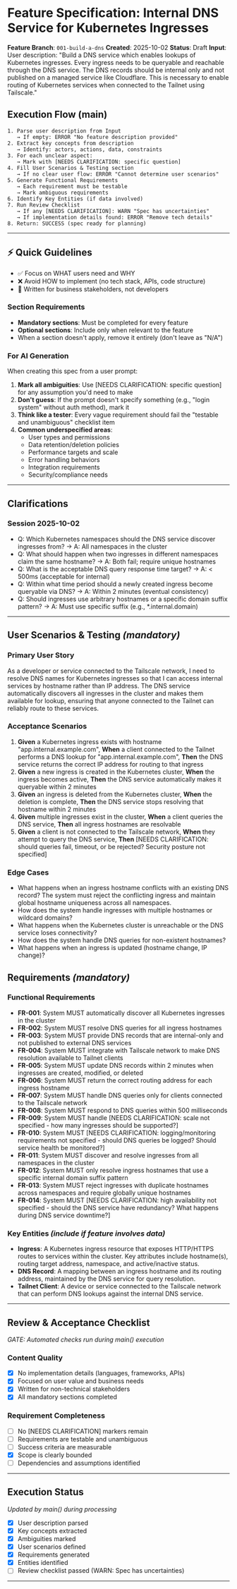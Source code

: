 # Feature Specification: Internal DNS Service for Kubernetes Ingresses

**Feature Branch**: `001-build-a-dns`
**Created**: 2025-10-02
**Status**: Draft
**Input**: User description: "Build a DNS service which enables lookups of Kubernetes ingresses. Every ingress needs to be queryable and reachable through the DNS service. The DNS records should be internal only and not published on a managed service like Cloudflare. This is necessary to enable routing of Kubernetes services when connected to the Tailnet using Tailscale."

## Execution Flow (main)
```
1. Parse user description from Input
   → If empty: ERROR "No feature description provided"
2. Extract key concepts from description
   → Identify: actors, actions, data, constraints
3. For each unclear aspect:
   → Mark with [NEEDS CLARIFICATION: specific question]
4. Fill User Scenarios & Testing section
   → If no clear user flow: ERROR "Cannot determine user scenarios"
5. Generate Functional Requirements
   → Each requirement must be testable
   → Mark ambiguous requirements
6. Identify Key Entities (if data involved)
7. Run Review Checklist
   → If any [NEEDS CLARIFICATION]: WARN "Spec has uncertainties"
   → If implementation details found: ERROR "Remove tech details"
8. Return: SUCCESS (spec ready for planning)
```

---

## ⚡ Quick Guidelines
- ✅ Focus on WHAT users need and WHY
- ❌ Avoid HOW to implement (no tech stack, APIs, code structure)
- 👥 Written for business stakeholders, not developers

### Section Requirements
- **Mandatory sections**: Must be completed for every feature
- **Optional sections**: Include only when relevant to the feature
- When a section doesn't apply, remove it entirely (don't leave as "N/A")

### For AI Generation
When creating this spec from a user prompt:
1. **Mark all ambiguities**: Use [NEEDS CLARIFICATION: specific question] for any assumption you'd need to make
2. **Don't guess**: If the prompt doesn't specify something (e.g., "login system" without auth method), mark it
3. **Think like a tester**: Every vague requirement should fail the "testable and unambiguous" checklist item
4. **Common underspecified areas**:
   - User types and permissions
   - Data retention/deletion policies
   - Performance targets and scale
   - Error handling behaviors
   - Integration requirements
   - Security/compliance needs

---

## Clarifications

### Session 2025-10-02
- Q: Which Kubernetes namespaces should the DNS service discover ingresses from? → A: All namespaces in the cluster
- Q: What should happen when two ingresses in different namespaces claim the same hostname? → A: Both fail; require unique hostnames
- Q: What is the acceptable DNS query response time target? → A: < 500ms (acceptable for internal)
- Q: Within what time period should a newly created ingress become queryable via DNS? → A: Within 2 minutes (eventual consistency)
- Q: Should ingresses use arbitrary hostnames or a specific domain suffix pattern? → A: Must use specific suffix (e.g., *.internal.domain)

---

## User Scenarios & Testing *(mandatory)*

### Primary User Story
As a developer or service connected to the Tailscale network, I need to resolve DNS names for Kubernetes ingresses so that I can access internal services by hostname rather than IP address. The DNS service automatically discovers all ingresses in the cluster and makes them available for lookup, ensuring that anyone connected to the Tailnet can reliably route to these services.

### Acceptance Scenarios
1. **Given** a Kubernetes ingress exists with hostname "app.internal.example.com", **When** a client connected to the Tailnet performs a DNS lookup for "app.internal.example.com", **Then** the DNS service returns the correct IP address for routing to that ingress
2. **Given** a new ingress is created in the Kubernetes cluster, **When** the ingress becomes active, **Then** the DNS service automatically makes it queryable within 2 minutes
3. **Given** an ingress is deleted from the Kubernetes cluster, **When** the deletion is complete, **Then** the DNS service stops resolving that hostname within 2 minutes
4. **Given** multiple ingresses exist in the cluster, **When** a client queries the DNS service, **Then** all ingress hostnames are resolvable
5. **Given** a client is not connected to the Tailscale network, **When** they attempt to query the DNS service, **Then** [NEEDS CLARIFICATION: should queries fail, timeout, or be rejected? Security posture not specified]

### Edge Cases
- What happens when an ingress hostname conflicts with an existing DNS record? The system must reject the conflicting ingress and maintain global hostname uniqueness across all namespaces.
- How does the system handle ingresses with multiple hostnames or wildcard domains?
- What happens when the Kubernetes cluster is unreachable or the DNS service loses connectivity?
- How does the system handle DNS queries for non-existent hostnames?
- What happens when an ingress is updated (hostname change, IP change)?

## Requirements *(mandatory)*

### Functional Requirements
- **FR-001**: System MUST automatically discover all Kubernetes ingresses in the cluster
- **FR-002**: System MUST resolve DNS queries for all ingress hostnames
- **FR-003**: System MUST provide DNS records that are internal-only and not published to external DNS services
- **FR-004**: System MUST integrate with Tailscale network to make DNS resolution available to Tailnet clients
- **FR-005**: System MUST update DNS records within 2 minutes when ingresses are created, modified, or deleted
- **FR-006**: System MUST return the correct routing address for each ingress hostname
- **FR-007**: System MUST handle DNS queries only for clients connected to the Tailscale network
- **FR-008**: System MUST respond to DNS queries within 500 milliseconds
- **FR-009**: System MUST handle [NEEDS CLARIFICATION: scale not specified - how many ingresses should be supported?]
- **FR-010**: System MUST [NEEDS CLARIFICATION: logging/monitoring requirements not specified - should DNS queries be logged? Should service health be monitored?]
- **FR-011**: System MUST discover and resolve ingresses from all namespaces in the cluster
- **FR-012**: System MUST only resolve ingress hostnames that use a specific internal domain suffix pattern
- **FR-013**: System MUST reject ingresses with duplicate hostnames across namespaces and require globally unique hostnames
- **FR-014**: System MUST [NEEDS CLARIFICATION: high availability not specified - should the DNS service have redundancy? What happens during DNS service downtime?]

### Key Entities *(include if feature involves data)*
- **Ingress**: A Kubernetes ingress resource that exposes HTTP/HTTPS routes to services within the cluster. Key attributes include hostname(s), routing target address, namespace, and active/inactive status.
- **DNS Record**: A mapping between an ingress hostname and its routing address, maintained by the DNS service for query resolution.
- **Tailnet Client**: A device or service connected to the Tailscale network that can perform DNS lookups against the internal DNS service.

---

## Review & Acceptance Checklist
*GATE: Automated checks run during main() execution*

### Content Quality
- [x] No implementation details (languages, frameworks, APIs)
- [x] Focused on user value and business needs
- [x] Written for non-technical stakeholders
- [x] All mandatory sections completed

### Requirement Completeness
- [ ] No [NEEDS CLARIFICATION] markers remain
- [ ] Requirements are testable and unambiguous
- [ ] Success criteria are measurable
- [x] Scope is clearly bounded
- [ ] Dependencies and assumptions identified

---

## Execution Status
*Updated by main() during processing*

- [x] User description parsed
- [x] Key concepts extracted
- [x] Ambiguities marked
- [x] User scenarios defined
- [x] Requirements generated
- [x] Entities identified
- [ ] Review checklist passed (WARN: Spec has uncertainties)

---
